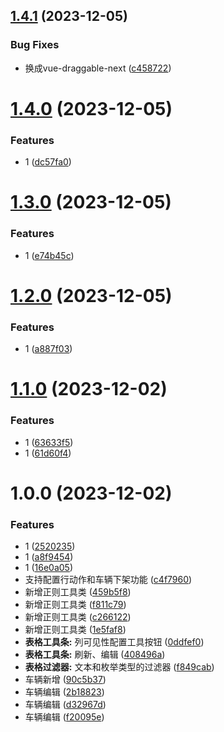 ## [1.4.1](https://github.com/dongjak-ui/table-naiveui/compare/v1.4.0...v1.4.1) (2023-12-05)


### Bug Fixes

* 换成vue-draggable-next ([c458722](https://github.com/dongjak-ui/table-naiveui/commit/c45872239a554df617e073bfc633f699a38eab06))

# [1.4.0](https://github.com/dongjak-ui/table-naiveui/compare/v1.3.0...v1.4.0) (2023-12-05)


### Features

* 1 ([dc57fa0](https://github.com/dongjak-ui/table-naiveui/commit/dc57fa02cffae85be37235a528ecdd10a40ce4e7))

# [1.3.0](https://github.com/dongjak-ui/table-naiveui/compare/v1.2.0...v1.3.0) (2023-12-05)


### Features

* 1 ([e74b45c](https://github.com/dongjak-ui/table-naiveui/commit/e74b45c338d0df647987cf1e6701c326bf9da8dc))

# [1.2.0](https://github.com/dongjak-ui/table-naiveui/compare/v1.1.0...v1.2.0) (2023-12-05)


### Features

* 1 ([a887f03](https://github.com/dongjak-ui/table-naiveui/commit/a887f030a409766dfba191e3c76675a70ebce8d2))

# [1.1.0](https://github.com/dongjak-ui/table-naiveui/compare/v1.0.0...v1.1.0) (2023-12-02)


### Features

* 1 ([63633f5](https://github.com/dongjak-ui/table-naiveui/commit/63633f5513e9ca0ebf8ec52793fa9c592487377b))
* 1 ([61d60f4](https://github.com/dongjak-ui/table-naiveui/commit/61d60f43dd882e76538ad173bfb99ee33162dcc3))

# 1.0.0 (2023-12-02)


### Features

* 1 ([2520235](https://github.com/dongjak-ui/table-naiveui/commit/2520235c0bc5b57c15e182bc9fb6fcc74f689e41))
* 1 ([a8f9454](https://github.com/dongjak-ui/table-naiveui/commit/a8f945432ba6e28a15928d33cffda5fb59b95383))
* 1 ([16e0a05](https://github.com/dongjak-ui/table-naiveui/commit/16e0a05a9495a553012bf031f18dd58acbc526d3))
* 支持配置行动作和车辆下架功能 ([c4f7960](https://github.com/dongjak-ui/table-naiveui/commit/c4f7960bb5a7761ea43110e48b9e7483f0fea7f4))
* 新增正则工具类 ([459b5f8](https://github.com/dongjak-ui/table-naiveui/commit/459b5f81b16f5ddfc4b2891c67b7ee4a58d9d1ce))
* 新增正则工具类 ([f811c79](https://github.com/dongjak-ui/table-naiveui/commit/f811c7908794a3139a2842d9a08d709e76bfc704))
* 新增正则工具类 ([c266122](https://github.com/dongjak-ui/table-naiveui/commit/c266122e5c83b4193881425b363b3efd603ceb85))
* 新增正则工具类 ([1e5faf8](https://github.com/dongjak-ui/table-naiveui/commit/1e5faf8331bd1a5f476a7b61a98700b596153e72))
* **表格工具条:** 列可见性配置工具按钮 ([0ddfef0](https://github.com/dongjak-ui/table-naiveui/commit/0ddfef0c08ba056f21edcd65983caf8366256d89))
* **表格工具条:** 刷新、编辑 ([408496a](https://github.com/dongjak-ui/table-naiveui/commit/408496a9e28e405f71af0cf62607ebad17b3522a))
* **表格过滤器:** 文本和枚举类型的过滤器 ([f849cab](https://github.com/dongjak-ui/table-naiveui/commit/f849cab30f380e9598967b70b594f30da7231dc8))
* 车辆新增 ([90c5b37](https://github.com/dongjak-ui/table-naiveui/commit/90c5b37fd84667a94301cda741586960d39ef2cf))
* 车辆编辑 ([2b18823](https://github.com/dongjak-ui/table-naiveui/commit/2b18823caade7c390415c1575c7ef191bfc77db8))
* 车辆编辑 ([d32967d](https://github.com/dongjak-ui/table-naiveui/commit/d32967d433fe03f3a109fea304eece5881f439e2))
* 车辆编辑 ([f20095e](https://github.com/dongjak-ui/table-naiveui/commit/f20095e768a75e856e29cc19d3e2aadbd82cea52))
